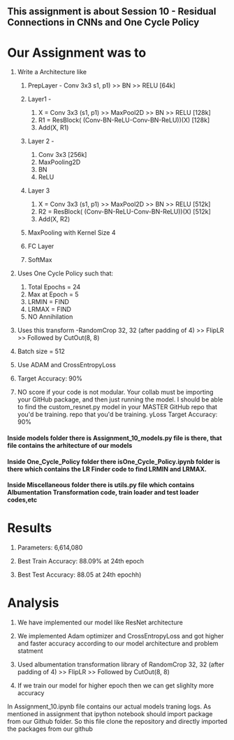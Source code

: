 ## This assignment is about Session 10 - Residual Connections in CNNs and One Cycle Policy

# Our Assignment was to
1. Write a Architecture like
	1. PrepLayer - Conv 3x3 s1, p1) >> BN >> RELU [64k]
    
	2. Layer1 -
		1. X = Conv 3x3 (s1, p1) >> MaxPool2D >> BN >> RELU [128k]
		2. R1 = ResBlock( (Conv-BN-ReLU-Conv-BN-ReLU))(X) [128k]
		3. Add(X, R1)
     
	3. Layer 2 -
		1. Conv 3x3 [256k]
		2. MaxPooling2D
		3. BN
		4. ReLU
     
	4. Layer 3 
		1. X = Conv 3x3 (s1, p1) >> MaxPool2D >> BN >> RELU [512k]
		2. R2 = ResBlock( (Conv-BN-ReLU-Conv-BN-ReLU))(X) [512k]
		3. Add(X, R2)
     
	5. MaxPooling with Kernel Size 4
    
	6. FC Layer
    
	7. SoftMax
2. Uses One Cycle Policy such that:
	1. Total Epochs = 24
	2. Max at Epoch = 5
	3. LRMIN = FIND
	4. LRMAX = FIND
	5. NO Annihilation

3. Uses this transform -RandomCrop 32, 32 (after padding of 4) >> FlipLR >> Followed by CutOut(8, 8)
4. Batch size = 512
5. Use ADAM and CrossEntropyLoss
6. Target Accuracy: 90%
7. NO score if your code is not modular. Your collab must be importing your GitHub package, and then just running the model. 
	I should be able to find the custom_resnet.py model in your MASTER GitHub repo that you'd be training. repo that you'd be training. yLoss
Target Accuracy: 90%


#### Inside models folder there is Assignment_10_models.py file is there, that file contains the arhitecture of our models
#### Inside One_Cycle_Policy folder there isOne_Cycle_Policy.ipynb folder is there which contains the LR Finder code to find LRMIN and LRMAX.
#### Inside Miscellaneous folder there is utils.py file which contains Albumentation Transformation code, train loader and test loader codes,etc

# Results
1. Parameters: 6,614,080

2. Best Train Accuracy: 88.09% at 24th epoch
   
3. Best Test Accuracy: 88.05 at 24th epochh)

# Analysis
1. We have implemented our model like ResNet architecture

2. We implemented Adam optimizer and CrossEntropyLoss and got higher and faster accuracy according to our model architecture and problem statment

3. Used albumentation transformation library of RandomCrop 32, 32 (after padding of 4) >> FlipLR >> Followed by CutOut(8, 8)

4. If we train our model for higher epoch then we can get slighlty more accuracy


In Assignment_10.ipynb file contains our actual models traning logs. As mentioned in assignment that ipython notebook should import package from our Github folder. So this file clone the repository and directly imported the packages from our github 

